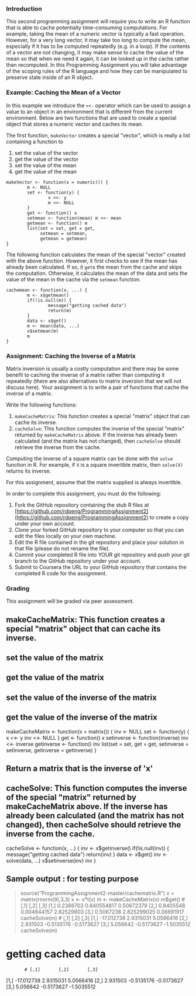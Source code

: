 ### Introduction

This second programming assignment will require you to write an R
function that is able to cache potentially time-consuming computations.
For example, taking the mean of a numeric vector is typically a fast
operation. However, for a very long vector, it may take too long to
compute the mean, especially if it has to be computed repeatedly (e.g.
in a loop). If the contents of a vector are not changing, it may make
sense to cache the value of the mean so that when we need it again, it
can be looked up in the cache rather than recomputed. In this
Programming Assignment you will take advantage of the scoping rules of
the R language and how they can be manipulated to preserve state inside
of an R object.

### Example: Caching the Mean of a Vector

In this example we introduce the `<<-` operator which can be used to
assign a value to an object in an environment that is different from the
current environment. Below are two functions that are used to create a
special object that stores a numeric vector and caches its mean.

The first function, `makeVector` creates a special "vector", which is
really a list containing a function to

1.  set the value of the vector
2.  get the value of the vector
3.  set the value of the mean
4.  get the value of the mean

<!-- -->

    makeVector <- function(x = numeric()) {
            m <- NULL
            set <- function(y) {
                    x <<- y
                    m <<- NULL
            }
            get <- function() x
            setmean <- function(mean) m <<- mean
            getmean <- function() m
            list(set = set, get = get,
                 setmean = setmean,
                 getmean = getmean)
    }

The following function calculates the mean of the special "vector"
created with the above function. However, it first checks to see if the
mean has already been calculated. If so, it `get`s the mean from the
cache and skips the computation. Otherwise, it calculates the mean of
the data and sets the value of the mean in the cache via the `setmean`
function.

    cachemean <- function(x, ...) {
            m <- x$getmean()
            if(!is.null(m)) {
                    message("getting cached data")
                    return(m)
            }
            data <- x$get()
            m <- mean(data, ...)
            x$setmean(m)
            m
    }

### Assignment: Caching the Inverse of a Matrix

Matrix inversion is usually a costly computation and there may be some
benefit to caching the inverse of a matrix rather than computing it
repeatedly (there are also alternatives to matrix inversion that we will
not discuss here). Your assignment is to write a pair of functions that
cache the inverse of a matrix.

Write the following functions:

1.  `makeCacheMatrix`: This function creates a special "matrix" object
    that can cache its inverse.
2.  `cacheSolve`: This function computes the inverse of the special
    "matrix" returned by `makeCacheMatrix` above. If the inverse has
    already been calculated (and the matrix has not changed), then
    `cacheSolve` should retrieve the inverse from the cache.

Computing the inverse of a square matrix can be done with the `solve`
function in R. For example, if `X` is a square invertible matrix, then
`solve(X)` returns its inverse.

For this assignment, assume that the matrix supplied is always
invertible.

In order to complete this assignment, you must do the following:

1.  Fork the GitHub repository containing the stub R files at
    [https://github.com/rdpeng/ProgrammingAssignment2](https://github.com/rdpeng/ProgrammingAssignment2)
    to create a copy under your own account.
2.  Clone your forked GitHub repository to your computer so that you can
    edit the files locally on your own machine.
3.  Edit the R file contained in the git repository and place your
    solution in that file (please do not rename the file).
4.  Commit your completed R file into YOUR git repository and push your
    git branch to the GitHub repository under your account.
5.  Submit to Coursera the URL to your GitHub repository that contains
    the completed R code for the assignment.

### Grading

This assignment will be graded via peer assessment.

## makeCacheMatrix: This function creates a special "matrix" object that can cache its inverse.
##	set the value of the matrix
##	get the value of the matrix
##	set the value of the inverse of the matrix
##	get the value of the inverse of the matrix

makeCacheMatrix <- function(x = matrix()) {
	inv <- NULL
	set <- function(y) {
		x <<- y
		inv <<- NULL
	}
	get <- function() x
	setinverse <- function(inverse) inv <<- inverse
	getinverse <- function() inv
	list(set = set, get = get,	setinverse = setinverse, getinverse = getinverse)
}

## Return a matrix that is the inverse of 'x'
## cacheSolve: This function computes the inverse of the special "matrix" returned by makeCacheMatrix above. If the inverse has already been calculated (and the matrix has not changed), then cacheSolve should retrieve the inverse from the cache.

cacheSolve <- function(x, ...) {
        inv <- x$getinverse()
        if(!is.null(inv)) {
                message("getting cached data")
                return(inv)
        }
        data <- x$get()
        inv <- solve(data, ...)
        x$setinverse(inv)
        inv
}

## Sample output : for testing purpose
> source("ProgrammingAssignment2-master/cachematrix.R")
> x = matrix(rnorm(9),3,3)
> x <- x*t(x)
> m <- makeCacheMatrix(x)
> m$get()
          # [,1]        [,2]       [,3]
[1,] 0.2366703 0.840554817 0.50672379
[2,] 0.8405548 0.004644157 2.82529903
[3,] 0.5067238 2.825299025 0.06691917
> cacheSolve(m)
           # [,1]       [,2]       [,3]
[1,] -17.012738  2.9315031  5.0566416
[2,]   2.931503 -0.5135176 -0.5173627
[3,]   5.056642 -0.5173627 -1.5035512
> cacheSolve(m)
# getting cached data
           # [,1]       [,2]       [,3]
[1,] -17.012738  2.9315031  5.0566416
[2,]   2.931503 -0.5135176 -0.5173627
[3,]   5.056642 -0.5173627 -1.5035512
